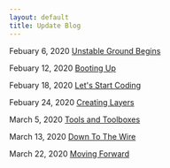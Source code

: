 ```yaml
---
layout: default
title: Update Blog
---
```


Febuary 6, 2020 [Unstable Ground Begins](https://unstable-ground-consulting.github.io/Landslide-Susceptibility/blog/2020/02/06/unstable-ground-begins)

Febuary 12, 2020 [Booting Up](https://unstable-ground-consulting.github.io/Landslide-Susceptibility/blog/2020/02/12/booting-up)

Febuary 18, 2020 [Let's Start Coding](https://unstable-ground-consulting.github.io/Landslide-Susceptibility/blog/2020/02/18/lets-start-coding)

Febuary 24, 2020 [Creating Layers](https://unstable-ground-consulting.github.io/Landslide-Susceptibility/blog/2020/02/24/creating-layers)

March 5, 2020 [Tools and Toolboxes](https://unstable-ground-consulting.github.io/Landslide-Susceptibility/blog/2020/03/05/tools-and-toolboxes)

March 13, 2020 [Down To The Wire](https://unstable-ground-consulting.github.io/Landslide-Susceptibility/blog/2020/03/13/down-to-the-wire)

March 22, 2020 [Moving Forward](https://unstable-ground-consulting.github.io/Landslide-Susceptibility/blog/2020/03/22/moving-forward)

